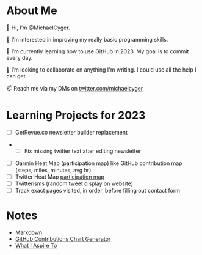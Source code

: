# About Me
👋 Hi, I’m @MichaelCyger.

👀 I’m interested in improving my really basic programming skills.

🌱 I’m currently learning how to use GitHub in 2023. My goal is to commit every day.

💞️ I’m looking to collaborate on anything I'm writing. I could use all the help I can get.

📫 Reach me via my DMs on [twitter.com/michaelcyger](twitter.com/michaelcyger)

# Learning Projects for 2023
- [ ] GetRevue.co newsletter builder replacement
- - [ ] Fix missing twitter text after editing newsletter
- [ ] Garmin Heat Map (participation map) like GitHub contribution map (steps, miles, minutes, avg hr)
- [ ] Twitter Heat Map [participation map](https://github.com/ptmt/twitter-contribution-chart)
- [ ] Twitterisms (random tweet display on website)
- [ ] Track exact pages visited, in order, before filling out contact form

# Notes
- [Markdown](https://www.markdownguide.org/cheat-sheet/)
- [GitHub Contributions Chart Generator](https://github-contributions.vercel.app/)
- [What I Aspire To](https://twitter.com/tdinh_me/status/1609428874756247558)
